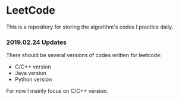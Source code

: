 # LeetCode

This is a repository for storing the algorithm's codes I practice daily.

### 2019.02.24 Updates

There should be several versions of codes written for leetcode:

- C/C++ version
- Java version
- Python version

For now I mainly focus on C/C++ version.

